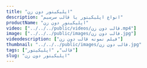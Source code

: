 ```yaml
---
title: "اپلیکیتور دون زن"
description: "انواع اپلیکیتور یا قالب سرسیم"
productName: "اپلیکیتور دون زن"
video: ["../../../public/videos/قالب دون زن.mp4"]
image: ["../../../public/images/قالب دون زن.jpg"]
videodescription: ["فیلم نمونه قالب دون زن"]
thumbnail: "../../../public/images/قالب دون زن.jpg"
tags: ["قالب", "اپلیکیتور"]
slug: "اپلیکیتور دون زن"
---
```

